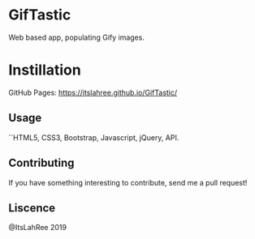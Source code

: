 # GifTastic
Web based app, populating Gify images. 

# Instillation

GitHub Pages:  https://itslahree.github.io/GifTastic/

## Usage

``HTML5, CSS3, Bootstrap, Javascript, jQuery, API.

## Contributing

If you have something interesting to contribute, send me a pull request!

## Liscence

@ItsLahRee 2019